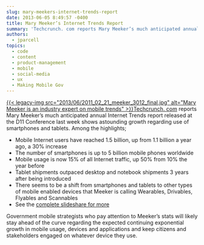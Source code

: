 ```yaml
---
slug: mary-meekers-internet-trends-report
date: 2013-06-05 8:49:57 -0400
title: Mary Meeker’s Internet Trends Report
summary: 'Techcrunch. com reports Mary Meeker’s much anticipated annual Internet Trends report released at the D11 Conference last week shows astounding growth regarding use of smartphones and tablets. Among the highlights; Mobile Internet users have reached 1.5 billion, up from 1.1 billion a year ago,'
authors:
  - jparcell
topics:
  - code
  - content
  - product-management
  - mobile
  - social-media
  - ux
  - Making Mobile Gov
---
```


[{{< legacy-img src="2013/06/2011\_02\_21\_meeker\_3012_final.jpg" alt="Mary Meeker is an industry expert on mobile trends" >}}](https://s3.amazonaws.com/digitalgov/_legacy-img/2013/06/2011_02_21_meeker_3012_final.jpg)<a href="http://techcrunch.com/2013/05/29/mary-meeker-2013-internet-trends/" target="_blank">Techcrunch. com</a> reports Mary Meeker’s much anticipated annual Internet Trends report released at the D11 Conference last week shows astounding growth regarding use of smartphones and tablets. Among the highlights;

  * Mobile Internet users have reached 1.5 billion, up from 1.1 billion a year ago, a 30% increase
  * The number of smartphones is up to 5 billion mobile phones worldwide
  * Mobile usage is now 15% of all Internet traffic, up 50% from 10% the year before
  * Tablet shipments outpaced desktop and notebook shipments 3 years after being introduced
  * There seems to be a shift from smartphones and tablets to other types of mobile enabled devices that Meeker is calling Wearables, Drivables, Flyables and Scannables
  * See the [complete slideshare for more](http://www.slideshare.net/kleinerperkins/kpcb-internet-trends-2013?ref=http://techcrunch.com/2013/05/29/mary-meeker-2013-internet-trends/)

Government mobile strategists who pay attention to Meeker’s stats will likely stay ahead of the curve regarding the expected continuing exponential growth in mobile usage, devices and applications and keep citizens and stakeholders engaged on whatever device they use.